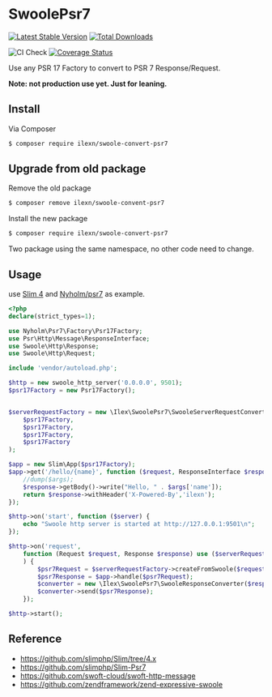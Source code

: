 # SwoolePsr7

[![Latest Stable Version](https://poser.pugx.org/ilexn/swoole-convert-psr7/v/stable)](https://packagist.org/packages/ilexn/swoole-convert-psr7)
[![Total Downloads](https://poser.pugx.org/ilexn/swoole-convert-psr7/downloads)](https://packagist.org/packages/ilexn/swoole-convert-psr7)

![CI Check](https://github.com/iLexN/swoole-psr7/workflows/CI%20Check/badge.svg)
[![Coverage Status](https://coveralls.io/repos/github/iLexN/swoole-psr7/badge.svg?branch=master)](https://coveralls.io/github/iLexN/swoole-psr7?branch=master)

Use any PSR 17 Factory to convert to PSR 7 Response/Request.

**Note: not production use yet. Just for leaning.**

## Install

Via Composer

``` bash
$ composer require ilexn/swoole-convert-psr7
```

## Upgrade from old package
Remove the old package
``` bash
$ composer remove ilexn/swoole-convent-psr7
```
Install the new package
``` bash
$ composer require ilexn/swoole-convert-psr7
```
Two package using the same namespace, no other code need to change.

## Usage
use [Slim 4](https://github.com/slimphp/Slim) and [Nyholm/psr7](https://github.com/Nyholm/psr7) as example.
``` php
<?php
declare(strict_types=1);

use Nyholm\Psr7\Factory\Psr17Factory;
use Psr\Http\Message\ResponseInterface;
use Swoole\Http\Response;
use Swoole\Http\Request;

include 'vendor/autoload.php';

$http = new swoole_http_server('0.0.0.0', 9501);
$psr17Factory = new Psr17Factory();


$serverRequestFactory = new \Ilex\SwoolePsr7\SwooleServerRequestConverter(
    $psr17Factory,
    $psr17Factory,
    $psr17Factory,
    $psr17Factory
);

$app = new Slim\App($psr17Factory);
$app->get('/hello/{name}', function ($request, ResponseInterface $response, $args) {
    //dump($args);
    $response->getBody()->write("Hello, " . $args['name']);
    return $response->withHeader('X-Powered-By','ilexn');
});

$http->on('start', function ($server) {
    echo "Swoole http server is started at http://127.0.0.1:9501\n";
});

$http->on('request',
    function (Request $request, Response $response) use ($serverRequestFactory , $app
    ) {
        $psr7Request = $serverRequestFactory->createFromSwoole($request);
        $psr7Response = $app->handle($psr7Request);
        $converter = new \Ilex\SwoolePsr7\SwooleResponseConverter($response);
        $converter->send($psr7Response);
    });

$http->start();

```

## Reference
- https://github.com/slimphp/Slim/tree/4.x
- https://github.com/slimphp/Slim-Psr7
- https://github.com/swoft-cloud/swoft-http-message
- https://github.com/zendframework/zend-expressive-swoole

